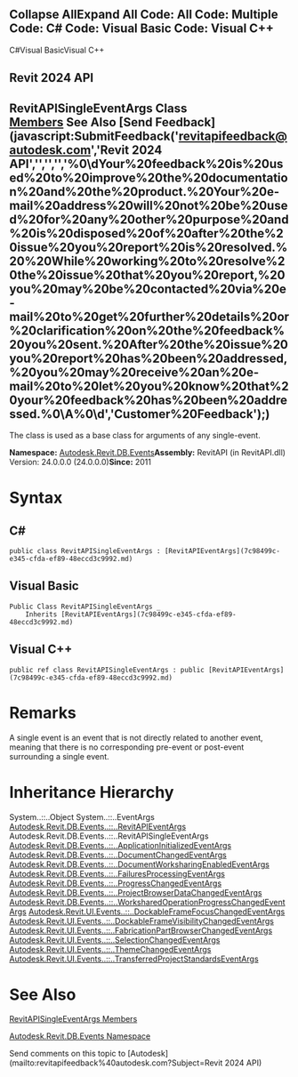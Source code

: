 ﻿

Collapse AllExpand All Code: All Code: Multiple Code: C# Code: Visual Basic Code: Visual C++   
---  
  
C#Visual BasicVisual C++

Revit 2024 API  
---  
RevitAPISingleEventArgs Class  
[Members](631b05d3-2ff7-b061-9633-684c8894afdb.md) See Also [Send Feedback](javascript:SubmitFeedback\('revitapifeedback@autodesk.com','Revit 2024 API','','','','%0\\dYour%20feedback%20is%20used%20to%20improve%20the%20documentation%20and%20the%20product.%20Your%20e-mail%20address%20will%20not%20be%20used%20for%20any%20other%20purpose%20and%20is%20disposed%20of%20after%20the%20issue%20you%20report%20is%20resolved.%20%20While%20working%20to%20resolve%20the%20issue%20that%20you%20report,%20you%20may%20be%20contacted%20via%20e-mail%20to%20get%20further%20details%20or%20clarification%20on%20the%20feedback%20you%20sent.%20After%20the%20issue%20you%20report%20has%20been%20addressed,%20you%20may%20receive%20an%20e-mail%20to%20let%20you%20know%20that%20your%20feedback%20has%20been%20addressed.%0\\A%0\\d','Customer%20Feedback'\);)  
---  
  
The class is used as a base class for arguments of any single-event. 

**Namespace:** [Autodesk.Revit.DB.Events](b86712d6-83b3-e044-8016-f9881ecd3800.md)**Assembly:** RevitAPI (in RevitAPI.dll) Version: 24.0.0.0 (24.0.0.0)**Since:** 2011 

# Syntax

C#  
---  
      
    
    public class RevitAPISingleEventArgs : [RevitAPIEventArgs](7c98499c-e345-cfda-ef89-48eccd3c9992.md)  
  
Visual Basic  
---  
      
    
    Public Class RevitAPISingleEventArgs _
    	Inherits [RevitAPIEventArgs](7c98499c-e345-cfda-ef89-48eccd3c9992.md)  
  
Visual C++  
---  
      
    
    public ref class RevitAPISingleEventArgs : public [RevitAPIEventArgs](7c98499c-e345-cfda-ef89-48eccd3c9992.md)  
  
# Remarks

A single event is an event that is not directly related to another event, meaning that there is no corresponding pre-event or post-event surrounding a single event. 

# Inheritance Hierarchy

System..::..Object System..::..EventArgs [Autodesk.Revit.DB.Events..::..RevitAPIEventArgs](7c98499c-e345-cfda-ef89-48eccd3c9992.md) Autodesk.Revit.DB.Events..::..RevitAPISingleEventArgs [Autodesk.Revit.DB.Events..::..ApplicationInitializedEventArgs](a2cd37be-e16f-24ce-e100-8ae8c6588d73.md) [Autodesk.Revit.DB.Events..::..DocumentChangedEventArgs](8fd170b2-df48-209b-438e-54ec7b01b664.md) [Autodesk.Revit.DB.Events..::..DocumentWorksharingEnabledEventArgs](e8e6a008-e97e-ddc3-6ac1-f625e04ff314.md) [Autodesk.Revit.DB.Events..::..FailuresProcessingEventArgs](a35dc3de-c8a4-8af0-6a3c-706716e5f885.md) [Autodesk.Revit.DB.Events..::..ProgressChangedEventArgs](11e76066-82f3-21c7-6c1f-dfbbf0a1abd9.md) [Autodesk.Revit.DB.Events..::..ProjectBrowserDataChangedEventArgs](5b2c5f46-7ed5-25ce-e796-4d6cb963802c.md) [Autodesk.Revit.DB.Events..::..WorksharedOperationProgressChangedEventArgs](110ee5e7-4cc1-3dbb-c824-6fd7bb5a8061.md) [Autodesk.Revit.UI.Events..::..DockableFrameFocusChangedEventArgs](1aa44a28-c45d-d77b-ced8-3b5cd5e582f3.md) [Autodesk.Revit.UI.Events..::..DockableFrameVisibilityChangedEventArgs](bc6bbc27-ed14-c79d-9e00-5c43b9cf978c.md) [Autodesk.Revit.UI.Events..::..FabricationPartBrowserChangedEventArgs](2af49738-a0c3-0e9b-f344-0f39d15dbd49.md) [Autodesk.Revit.UI.Events..::..SelectionChangedEventArgs](8a744513-6de0-de55-c44c-bba00b949863.md) [Autodesk.Revit.UI.Events..::..ThemeChangedEventArgs](5525aa02-cbb1-145a-07ff-cccd62ef932d.md) [Autodesk.Revit.UI.Events..::..TransferredProjectStandardsEventArgs](e7e40805-bd07-4e96-ab10-0ed0fe6b3bfc.md)

# See Also

[RevitAPISingleEventArgs Members](631b05d3-2ff7-b061-9633-684c8894afdb.md)

[Autodesk.Revit.DB.Events Namespace](b86712d6-83b3-e044-8016-f9881ecd3800.md)

Send comments on this topic to [Autodesk](mailto:revitapifeedback%40autodesk.com?Subject=Revit 2024 API)